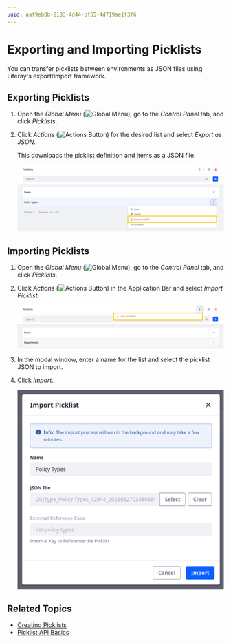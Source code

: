 ```yaml
---
uuid: aaf9eb0b-8183-4d44-bf55-4d719ae1f3f6
---
```

# Exporting and Importing Picklists

You can transfer picklists between environments as JSON files using Liferay's export/import framework.

## Exporting Picklists

1. Open the *Global Menu* (![Global Menu](../../../images/icon-applications-menu.png)), go to the *Control Panel* tab, and click *Picklists*.

1. Click *Actions* (![Actions Button](../../../images/icon-actions.png)) for the desired list and select *Export as JSON*.

   This downloads the picklist definition and items as a JSON file.

   ![Click the Actions button for the desired list and select Export as JSON.](./exporting-and-importing-picklists/images/01.png)

## Importing Picklists

1. Open the *Global Menu* (![Global Menu](../../../images/icon-applications-menu.png)), go to the *Control Panel* tab, and click *Picklists*.

1. Click *Actions* (![Actions Button](../../../images/icon-actions.png)) in the Application Bar and select *Import Picklist*.

   ![Click the Action button in the Application Bar and select Import Picklist.](./exporting-and-importing-picklists/images/02.png)

1. In the modal window, enter a name for the list and select the picklist JSON to import.

1. Click *Import*.

   ![Enter a name for the list and select a picklist to import.](./exporting-and-importing-picklists/images/03.png)

## Related Topics

* [Creating Picklists](./creating-picklists.md)
* [Picklist API Basics](./picklists-api-basics.md)
